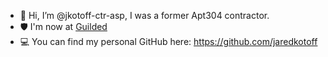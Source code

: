 - 👋 Hi, I’m @jkotoff-ctr-asp, I was a former Apt304 contractor.
- 🛡 I'm now at [Guilded](https://guilded.gg/thejared)
- 💻 You can find my personal GitHub here: https://github.com/jaredkotoff
